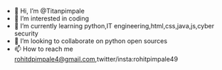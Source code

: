 - 👋 Hi, I’m @Titanpimpale
- 👀 I’m interested in coding
- 🌱 I’m currently learning python,IT engineering,html,css,java,js,cyber security
- 💞️ I’m looking to collaborate on python open sources
- 📫 How to reach me rohitdpimpale4@gmail.com,twitter/insta:rohitpimpale49

<!---
Titanpimpale/Titanpimpale is a ✨ special ✨ repository because its `README.md` (this file) appears on your GitHub profile.
You can click the Preview link to take a look at your changes.
--->
